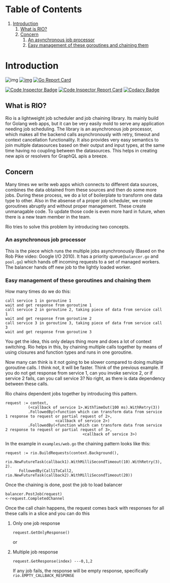 # Table of Contents

1.  [Introduction](#org8f950e8)
    1.  [What is RIO?](#org64d7944)
    2.  [Concern](#org23a1e51)
        1.  [An asynchronous job processor](#orgf7dc6c9)
        2.  [Easy management of these goroutines and chaining them](#orgc2a657c)


<a id="org8f950e8"></a>

# Introduction


![img](https://github.com/susamn/rio/workflows/Go/badge.svg) [![img](https://codecov.io/gh/susamn/rio/branch/master/graph/badge.svg)](https://codecov.io/gh/susamn/rio) [![Go Report Card](https://goreportcard.com/badge/github.com/susamn/rio)](https://goreportcard.com/report/github.com/susamn/rio)

[![Code Inspector Badge](https://www.code-inspector.com/project/5768/status/svg)](https://www.code-inspector.com/project/5768/status/svg) [![Code Inspector Report Card](https://www.code-inspector.com/project/5768/score/svg)](https://www.code-inspector.com/project/5768/score/svg) [![Codacy Badge](https://api.codacy.com/project/badge/Grade/d833f224d9974475a011cb7191cd19e4)](https://app.codacy.com/manual/susamn/rio?utm_source=github.com&utm_medium=referral&utm_content=susamn/rio&utm_campaign=Badge_Grade_Dashboard)

<a id="org64d7944"></a>

## What is RIO?

Rio is a lightweight job scheduler and job chaining library. Its mainly build for Golang web apps, but it can be very
easily mold to serve any application needing job scheduling. The library is an  asynchronous job processor, which makes
all the backend calls asynchronously with retry, timeout and context cancellation functionality. It also provides very
easy semantics to join multiple datasources based on their output and input types, at the same time having no coupling
between the datasources. This helps in creating new apis or resolvers for GraphQL apis a breeze.


<a id="org23a1e51"></a>

## Concern

Many times we write web apps which connects to different data sources, combines the data obtained from these sources and
then do some more jobs. During these process, we do a lot of boilerplate to transform one data type to other. Also in the
absense of a proper job scheduler, we create goroutines abruptly and without proper management. These create unmanagable
code. To update those code is even more hard in future, when there is a new team member in the team.

Rio tries to solve this problem by introducing two concepts.


<a id="orgf7dc6c9"></a>

### An asynchronous job processor

This is the piece which runs the multiple jobs asynchronously (Based on the Rob Pike video: Google I/O 2010). It has a
priority queue(`balancer.go` and `pool.go`) which hands off incoming requests to a set of managed workers. The balancer
hands off new job to the lightly loaded worker.


<a id="orgc2a657c"></a>

### Easy management of these goroutines and chaining them

How many times do we do this:

    call service 1 in goroutine 1
    wait and get response from goroutine 1
    call service 2 in goroutine 2, taking piece of data from service call 1
    wait and get response from goroutine 2
    call service 3 in goroutine 3, taking piece of data from service call 3
    wait and get response from goroutine 3

You get the idea, this only delays thing more and does a lot of context switching. Rio helps in this, by chaining multiple
calls together by means of using closures and function types and runs in one goroutine.

Now many can think is it not going to be slower compared to doing multiple goroutine calls. I think not, it will be faster.
Think of the previous example. If you do not get response from service 1, can you invoke service 2, or if service 2 fails,
can you call service 3? No right, as there is data dependency between these calls.

Rio chains dependent jobs together by introducing this pattern.

    request := context,
              (<callback of service 1>.WithTimeOut(100 ms).WithRetry(3))
              .FollowedBy(<function which can transform data from service 1 response to request or partial request of 2>,
                          <callback of service 2>)
              .FollowedBy(<function which can transform data from service 2 response to request or partial request of 3>,
                                      <callback of service 3>)

In the example in `examples/web.go` the chaining pattern looks like this:

    request := rio.BuildRequests(context.Background(),
          rio.NewFutureTask(callback1).WithMilliSecondTimeout(10).WithRetry(3), 2).
          FollowedBy(Call1ToCall2, rio.NewFutureTask(callback2).WithMilliSecondTimeout(20))

Once the chaining is done, post the job to load balancer

    balancer.PostJob(request)
    <-request.CompletedChannel

Once the call chain happens, the request comes back with responses for all these calls in a slice and you can do this

1.  Only one job response

        request.GetOnlyResponse()

    or

2.  Multiple job response

        request.GetResponse(index) ---0,1,2

    If any job fails, the response will be empty response, specifically `rio.EMPTY_CALLBACK_RESPONSE`
